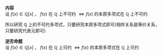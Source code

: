 **内容**  
设 $f(x)\in\mathbb{Q}[x]$ ， $f(x)$ 在 $\mathbb{Q}$ 上不可约 $\Leftrightarrow f(x)$ 的本原多项式在 $\mathbb{Q}$ 上不可约  
  
所以研究 $\mathbb{Q}$ 上的不可约多项式，只要研究本原多项式即可(相伴关系是等价关系，只要研究代表元即可)  
  
**逆否命题**  
设 $f(x)\in\mathbb{Q}[x]$ ， $f(x)$ 在 $\mathbb{Q}$ 上可约 $\Leftrightarrow f(x)$ 的本原多项式在 $\mathbb{Q}$ 上可约  

